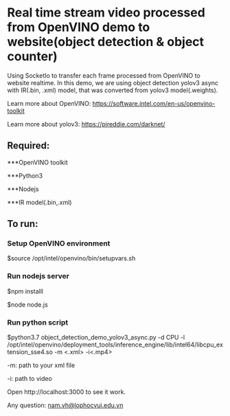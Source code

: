 # Real time stream video processed from OpenVINO demo to website(object detection & object counter)
Using SocketIo to transfer each frame processed from OpenVINO to website realtime.
In this demo, we are using object detection yolov3 async with IR(.bin, .xml) model, that was converted from yolov3 model(.weights).

Learn more about OpenVINO: https://software.intel.com/en-us/openvino-toolkit

Learn more about yolov3: https://pjreddie.com/darknet/
## Required:
***OpenVINO toolkit

***Python3

***Nodejs

***IR model(.bin,.xml)
## To run:
### Setup OpenVINO environment
$source /opt/intel/openvino/bin/setupvars.sh
### Run nodejs server
$npm installl

$node node.js 
### Run python script
$python3.7 object_detection_demo_yolov3_async.py -d CPU -l /opt/intel/openvino/deployment_tools/inference_engine/lib/intel64/libcpu_extension_sse4.so -m <.xml> -i<.mp4>

-m: path to your xml file

-i: path to video

Open http://localhost:3000 to see it work.

Any question: nam.vh@lophocvui.edu.vn
